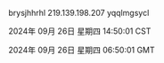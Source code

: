 brysjhhrhl 219.139.198.207 yqqlmgsycl

2024年 09月 26日 星期四 14:50:01 CST

2024年 09月 26日 星期四 06:50:01 GMT

